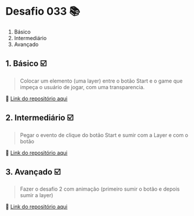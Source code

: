 # Desafio 033 :books:

1. Básico
2. Intermediário
3. Avançado

##  1. Básico :ballot_box_with_check:

> Colocar um elemento (uma layer) entre o botão Start e o game que impeça o usuário de jogar, com uma transparencia.  


:memo: [Link do repositório aqui](https://github.com/StefanyVasc/memory-game/commit/8581f244fc1c93ee4ea951e9a691f7d83bede4e6)

## 2. Intermediário :ballot_box_with_check: 

> Pegar o evento de clique do botão Start e sumir com a Layer e com o botão

:memo: [Link do repositório aqui](https://github.com/StefanyVasc/memory-game/commit/abd038a10e018a2e56f58208c06af45403f7c6d0)

## 3. Avançado :ballot_box_with_check:

> Fazer o desafio 2 com animação (primeiro sumir o botão e depois sumir a layer)

:memo: [Link do repositório aqui](https://github.com/StefanyVasc/memory-game/commit/982ab3f3435c685e2b298f2274fde851fcd2f9da)
